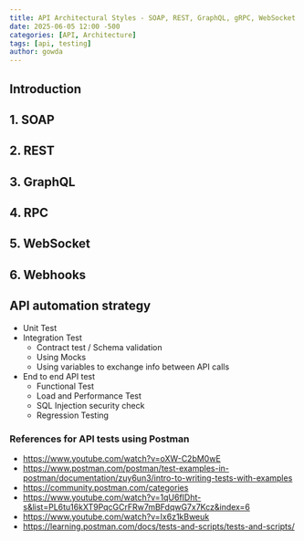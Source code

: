 ```yaml
---
title: API Architectural Styles - SOAP, REST, GraphQL, gRPC, WebSocket and Webhooks
date: 2025-06-05 12:00 -500
categories: [API, Architecture]
tags: [api, testing]
author: gowda
---
```


## Introduction

## 1. SOAP

## 2. REST

## 3. GraphQL

## 4. RPC

## 5. WebSocket

## 6. Webhooks

## API automation strategy

- Unit Test
- Integration Test
  - Contract test / Schema validation
  - Using Mocks
  - Using variables to exchange info between API calls
- End to end API test
  - Functional Test
  - Load and Performance Test
  - SQL Injection security check
  - Regression Testing

### References for API tests using Postman

- <https://www.youtube.com/watch?v=oXW-C2bM0wE>
- <https://www.postman.com/postman/test-examples-in-postman/documentation/zuy6un3/intro-to-writing-tests-with-examples>
- <https://community.postman.com/categories>
- <https://www.youtube.com/watch?v=1qU6fIDht-s&list=PL6tu16kXT9PqcGCrFRw7mBFdqwG7x7Kcz&index=6>
- <https://www.youtube.com/watch?v=Ix6z1kBweuk>
- <https://learning.postman.com/docs/tests-and-scripts/tests-and-scripts/>
